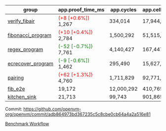 | group | app.proof_time_ms | app.cycles | app.cells_used | leaf.proof_time_ms | leaf.cycles | leaf.cells_used |
| -- | -- | -- | -- | -- | -- | -- |
| [verify_fibair](https://github.com/openvm-org/openvm/blob/benchmark-results/benchmarks-pr/1503/verify_fibair-adb864973bd367235c5c8cbe0cb64a4a2a516e81.md) |<span style='color: red'>(+8 [+0.6%])</span> 1,267 |  334,014 |  17,944,910 |- | - | - |
| [fibonacci_program](https://github.com/openvm-org/openvm/blob/benchmark-results/benchmarks-pr/1503/fibonacci-adb864973bd367235c5c8cbe0cb64a4a2a516e81.md) |<span style='color: red'>(+10 [+0.4%])</span> 2,784 |  1,500,292 |  51,515,344 |<span style='color: green'>(-32 [-0.8%])</span> 3,874 |  1,263,419 |  70,620,095 |
| [regex_program](https://github.com/openvm-org/openvm/blob/benchmark-results/benchmarks-pr/1503/regex-adb864973bd367235c5c8cbe0cb64a4a2a516e81.md) |<span style='color: green'>(-52 [-0.7%])</span> 7,761 |  4,140,427 |  167,447,871 |<span style='color: green'>(-88 [-0.6%])</span> 14,947 |  3,982,075 |  305,420,227 |
| [ecrecover_program](https://github.com/openvm-org/openvm/blob/benchmark-results/benchmarks-pr/1503/ecrecover-adb864973bd367235c5c8cbe0cb64a4a2a516e81.md) |<span style='color: green'>(-9 [-0.6%])</span> 1,462 |  295,490 |  15,627,255 |<span style='color: red'>(+24 [+0.2%])</span> 13,153 |  2,991,058 |  245,280,492 |
| [pairing](https://github.com/openvm-org/openvm/blob/benchmark-results/benchmarks-pr/1503/pairing-adb864973bd367235c5c8cbe0cb64a4a2a516e81.md) |<span style='color: red'>(+62 [+1.3%])</span> 4,760 |  1,711,829 |  92,771,449 | 14,095 |  3,267,555 |  274,613,084 |
| [fib_e2e](https://github.com/openvm-org/openvm/blob/benchmark-results/benchmarks-pr/1503/fib_e2e-adb864973bd367235c5c8cbe0cb64a4a2a516e81.md) | 19,172 |  12,000,292 |  410,765,914 | 23,529 |  7,703,497 |  434,271,288 |
| [kitchen_sink](https://github.com/openvm-org/openvm/blob/benchmark-results/benchmarks-pr/1503/kitchen_sink-adb864973bd367235c5c8cbe0cb64a4a2a516e81.md) | 21,713 |  99,743 |  901,865,748 | 42,787 |  10,550,773 |  934,605,468 |


Commit: https://github.com/openvm-org/openvm/commit/adb864973bd367235c5c8cbe0cb64a4a2a516e81

[Benchmark Workflow](https://github.com/openvm-org/openvm/actions/runs/14022765519)
